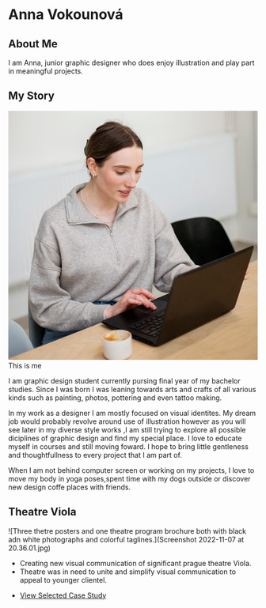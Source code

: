 # Anna Vokounová

## About Me

 I am Anna, junior graphic designer who does enjoy illustration and play part in meaningful projects.

## My Story

![Anna working on a notebook .](about-me-photo.jpg)
This is me

 I am graphic design student currently pursing final year of my bachelor studies. Since I was born I was leaning towards arts and crafts of all various kinds such as painting, photos, pottering and even tattoo making.

In my work as a designer I am mostly focused on visual identites. My dream job would probably revolve around use of illustration however as you will see later in my diverse style works ,I am still trying to explore all possible diciplines of graphic design and find my special place. I love to educate myself in courses and still moving foward. I hope to bring little gentleness and thoughtfullness to every project that I am part of. 

When I am not behind computer screen or working on my projects, I love to move my body in yoga poses,spent time with my dogs outside or discover new design coffe places with friends.

## Theatre Viola
![Three thetre posters and one theatre program brochure both with black adn white photographs and colorful taglines.](Screenshot 2022-11-07 at 20.36.01.jpg)

- Creating new visual communication of significant prague theatre Viola.
- Theatre was in need to unite and simplify visual communication to appeal to younger clientel.

<!-- A link to your case study -->

- [View Selected Case Study](case-study.md)
